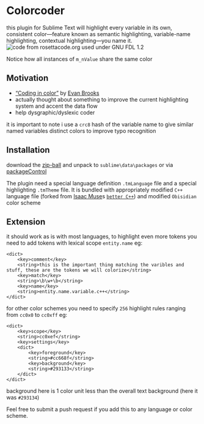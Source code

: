 Colorcoder
==========
this plugin for Sublime Text will highlight every variable in its own, consistent color—feature known as semantic highlighting, variable-name highlighting, contextual highlighting—you name it.
![code from rosettacode.org used under GNU FDL 1.2](https://dl.dropboxusercontent.com/u/14672987/site/colorcoder/colorcoder.png)

Notice how all instances of `m_nValue` share the same color

Motivation
----------
 - [“Coding in color”](https://medium.com/p/3a6db2743a1e/) by [Evan Brooks](https://medium.com/@evnbr)
 - actually thought about something to improve the current highlighting system and accent the data flow
 - help dysgraphic/dyslexic coder

it is important to note i use a `crc8` hash of the variable name to give similar named variables distinct colors to improve typo recognition

Installation
------------
download the [zip-ball](https://github.com/vprimachenko/Sublime-Colorcoder/archive/master.zip) and unpack to `sublime\data\packages` or via [packageControl](https://sublime.wbond.net/)

The plugin need a special language definition `.tmLanguage` file and a special highlighting `.tmTheme` file. It is bundled with appropriately modified `C++` language file (forked from [Isaac Muse](https://github.com/facelessuser)s [`better C++`](https://github.com/facelessuser/sublime-languages/blob/master/Better%20C++/C++.tmLanguage)) and modified `Obisidian` color scheme

Extension
----------
it should work as is with most languages, to highlight even more tokens you need to add tokens with lexical scope `entity.name` eg:

	<dict>
		<key>comment</key>
		<string>this is the important thing matching the varibles and stuff, these are the tokens we will colorize</string>
		<key>match</key>
		<string>\b\w+\b</string>
		<key>name</key>
		<string>entity.name.variable.c++</string>
	</dict>

for other color schemes you need to specify `256` highlight rules ranging from `cc0x0` to `cc0xff` eg:

	<dict>
		<key>scope</key>
		<string>cc0xef</string>
		<key>settings</key>
		<dict>
			<key>foreground</key>
			<string>#cc668f</string>
			<key>background</key>
			<string>#293133</string>
		</dict>
	</dict>

background here is 1 color unit less than the overall text background (here it was `#293134`)

Feel free to submit a push request if you add this to any language or color scheme.

